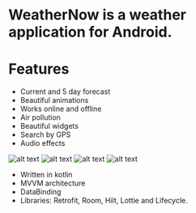 # WeatherNow is a weather application for Android. 
# Features
- Current and 5 day forecast
- Beautiful animations
- Works online and offline
- Air pollution
- Beautiful widgets
- Search by GPS
- Audio effects

![alt text](screenshot/img1.jpg)
![alt text](screenshot/img2.jpg)
![alt text](screenshot/img3.jpg)
![alt text](screenshot/img4.jpg)


- Written in kotlin
- MVVM architecture
- DataBinding
- Libraries: Retrofit, Room, Hilt, Lottie and Lifecycle.

        
